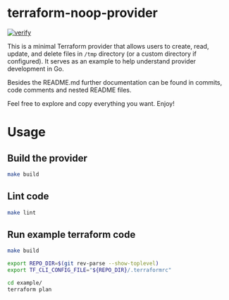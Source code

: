 # terraform-noop-provider

[![verify](https://github.com/mateusz-uminski/terraform-noop-provider/actions/workflows/verify.yml/badge.svg)](https://github.com/mateusz-uminski/terraform-noop-provider/actions/workflows/verify.yml)

This is a minimal Terraform provider that allows users to create, read, update, and delete files in `/tmp` directory (or a custom directory if configured). It serves as an example to help understand provider development in Go.

Besides the README.md further documentation can be found in commits, code comments and nested README files.

Feel free to explore and copy everything you want. Enjoy!


# Usage

## Build the provider

```sh
make build
```

## Lint code

```sh
make lint
```

## Run example terraform code

```sh
make build

export REPO_DIR=$(git rev-parse --show-toplevel)
export TF_CLI_CONFIG_FILE="${REPO_DIR}/.terraformrc"

cd example/
terraform plan
```
